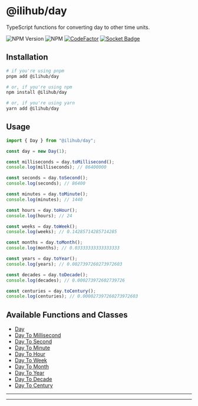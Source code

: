 # @ilihub/day

TypeScript functions for converting day to other time units.

![NPM Version](https://img.shields.io/npm/v/%40ilihub%2Fday?color=33cd56&logo=npm)
![NPM](https://img.shields.io/npm/l/%40ilihub%2Fday)
[![CodeFactor](https://www.codefactor.io/repository/github/ilihub/npm/badge)](https://www.codefactor.io/repository/github/ilihub/npm)
[![Socket Badge](https://socket.dev/api/badge/npm/package/@ilihub/day)](https://socket.dev/npm/package/@ilihub/day)

## Installation

```bash
# if you're using pnpm
pnpm add @ilihub/day

# or, if you're using npm
npm install @ilihub/day

# or, if you're using yarn
yarn add @ilihub/day
```

## Usage

```javascript
import { Day } from "@ilihub/day";

const day = new Day(1);

const milliseconds = day.toMillisecond();
console.log(milliseconds); // 86400000

const seconds = day.toSecond();
console.log(seconds); // 86400

const minutes = day.toMinute();
console.log(minutes); // 1440

const hours = day.toHour();
console.log(hours); // 24

const weeks = day.toWeek();
console.log(weeks); // 0.14285714285714285

const months = day.toMonth();
console.log(months); // 0.03333333333333333

const years = day.toYear();
console.log(years); // 0.0027397260273972603

const decades = day.toDecade();
console.log(decades); // 0.000273972602739726

const centuries = day.toCentury();
console.log(centuries); // 0.000027397260273972603
```

## Available Functions and Classes

- [Day](https://www.npmjs.com/package/@ilihub/day)
- [Day To Millisecond](https://www.npmjs.com/package/@ilihub/day-to-millisecond)
- [Day To Second](https://www.npmjs.com/package/@ilihub/day-to-second)
- [Day To Minute](https://www.npmjs.com/package/@ilihub/day-to-minute)
- [Day To Hour](https://www.npmjs.com/package/@ilihub/day-to-hour)
- [Day To Week](https://www.npmjs.com/package/@ilihub/day-to-week)
- [Day To Month](https://www.npmjs.com/package/@ilihub/day-to-month)
- [Day To Year](https://www.npmjs.com/package/@ilihub/day-to-year)
- [Day To Decade](https://www.npmjs.com/package/@ilihub/day-to-decade)
- [Day To Century](https://www.npmjs.com/package/@ilihub/day-to-century)

---

<!-- sponsors_and_backers_section_start -->

<!-- sponsors_and_backers_section_end -->

---
